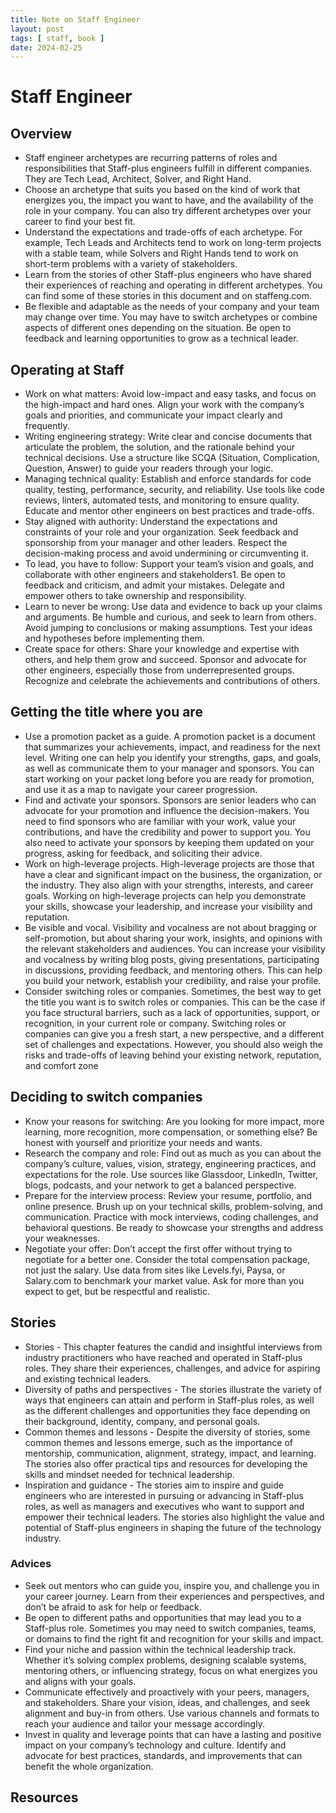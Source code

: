 ```yaml
---
title: Note on Staff Engineer
layout: post
tags: [ staff, book ]
date: 2024-02-25
---
```

# Staff Engineer
## Overview
- Staff engineer archetypes are recurring patterns of roles and responsibilities that Staff-plus engineers fulfill in different companies. They are Tech Lead, Architect, Solver, and Right Hand.
- Choose an archetype that suits you based on the kind of work that energizes you, the impact you want to have, and the availability of the role in your company. You can also try different archetypes over your career to find your best fit.
- Understand the expectations and trade-offs of each archetype. For example, Tech Leads and Architects tend to work on long-term projects with a stable team, while Solvers and Right Hands tend to work on short-term problems with a variety of stakeholders.
- Learn from the stories of other Staff-plus engineers who have shared their experiences of reaching and operating in different archetypes. You can find some of these stories in this document and on staffeng.com.
- Be flexible and adaptable as the needs of your company and your team may change over time. You may have to switch archetypes or combine aspects of different ones depending on the situation. Be open to feedback and learning opportunities to grow as a technical leader.
## Operating at Staff
- Work on what matters: Avoid low-impact and easy tasks, and focus on the high-impact and hard ones. Align your work with the company’s goals and priorities, and communicate your impact clearly and frequently.
- Writing engineering strategy: Write clear and concise documents that articulate the problem, the solution, and the rationale behind your technical decisions. Use a structure like SCQA (Situation, Complication, Question, Answer) to guide your readers through your logic.
- Managing technical quality: Establish and enforce standards for code quality, testing, performance, security, and reliability. Use tools like code reviews, linters, automated tests, and monitoring to ensure quality. Educate and mentor other engineers on best practices and trade-offs.
- Stay aligned with authority: Understand the expectations and constraints of your role and your organization. Seek feedback and sponsorship from your manager and other leaders. Respect the decision-making process and avoid undermining or circumventing it.
- To lead, you have to follow: Support your team’s vision and goals, and collaborate with other engineers and stakeholders1. Be open to feedback and criticism, and admit your mistakes. Delegate and empower others to take ownership and responsibility.
- Learn to never be wrong: Use data and evidence to back up your claims and arguments. Be humble and curious, and seek to learn from others. Avoid jumping to conclusions or making assumptions. Test your ideas and hypotheses before implementing them.
- Create space for others: Share your knowledge and expertise with others, and help them grow and succeed. Sponsor and advocate for other engineers, especially those from underrepresented groups. Recognize and celebrate the achievements and contributions of others.
## Getting the title where you are
- Use a promotion packet as a guide. A promotion packet is a document that summarizes your achievements, impact, and readiness for the next level. Writing one can help you identify your strengths, gaps, and goals, as well as communicate them to your manager and sponsors. You can start working on your packet long before you are ready for promotion, and use it as a map to navigate your career progression.
- Find and activate your sponsors. Sponsors are senior leaders who can advocate for your promotion and influence the decision-makers. You need to find sponsors who are familiar with your work, value your contributions, and have the credibility and power to support you. You also need to activate your sponsors by keeping them updated on your progress, asking for feedback, and soliciting their advice.
- Work on high-leverage projects. High-leverage projects are those that have a clear and significant impact on the business, the organization, or the industry. They also align with your strengths, interests, and career goals. Working on high-leverage projects can help you demonstrate your skills, showcase your leadership, and increase your visibility and reputation.
- Be visible and vocal. Visibility and vocalness are not about bragging or self-promotion, but about sharing your work, insights, and opinions with the relevant stakeholders and audiences. You can increase your visibility and vocalness by writing blog posts, giving presentations, participating in discussions, providing feedback, and mentoring others. This can help you build your network, establish your credibility, and raise your profile.
- Consider switching roles or companies. Sometimes, the best way to get the title you want is to switch roles or companies. This can be the case if you face structural barriers, such as a lack of opportunities, support, or recognition, in your current role or company. Switching roles or companies can give you a fresh start, a new perspective, and a different set of challenges and expectations. However, you should also weigh the risks and trade-offs of leaving behind your existing network, reputation, and comfort zone
## Deciding to switch companies
- Know your reasons for switching: Are you looking for more impact, more learning, more recognition, more compensation, or something else? Be honest with yourself and prioritize your needs and wants.
- Research the company and role: Find out as much as you can about the company’s culture, values, vision, strategy, engineering practices, and expectations for the role. Use sources like Glassdoor, LinkedIn, Twitter, blogs, podcasts, and your network to get a balanced perspective.
- Prepare for the interview process: Review your resume, portfolio, and online presence. Brush up on your technical skills, problem-solving, and communication. Practice with mock interviews, coding challenges, and behavioral questions. Be ready to showcase your strengths and address your weaknesses.
- Negotiate your offer: Don’t accept the first offer without trying to negotiate for a better one. Consider the total compensation package, not just the salary. Use data from sites like Levels.fyi, Paysa, or Salary.com to benchmark your market value. Ask for more than you expect to get, but be respectful and realistic.
## Stories
- Stories - This chapter features the candid and insightful interviews from industry practitioners who have reached and operated in Staff-plus roles. They share their experiences, challenges, and advice for aspiring and existing technical leaders.
- Diversity of paths and perspectives - The stories illustrate the variety of ways that engineers can attain and perform in Staff-plus roles, as well as the different challenges and opportunities they face depending on their background, identity, company, and personal goals.
- Common themes and lessons - Despite the diversity of stories, some common themes and lessons emerge, such as the importance of mentorship, communication, alignment, strategy, impact, and learning. The stories also offer practical tips and resources for developing the skills and mindset needed for technical leadership.
- Inspiration and guidance - The stories aim to inspire and guide engineers who are interested in pursuing or advancing in Staff-plus roles, as well as managers and executives who want to support and empower their technical leaders. The stories also highlight the value and potential of Staff-plus engineers in shaping the future of the technology industry.
### Advices
- Seek out mentors who can guide you, inspire you, and challenge you in your career journey. Learn from their experiences and perspectives, and don’t be afraid to ask for help or feedback.
- Be open to different paths and opportunities that may lead you to a Staff-plus role. Sometimes you may need to switch companies, teams, or domains to find the right fit and recognition for your skills and impact.
- Find your niche and passion within the technical leadership track. Whether it’s solving complex problems, designing scalable systems, mentoring others, or influencing strategy, focus on what energizes you and aligns with your goals.
- Communicate effectively and proactively with your peers, managers, and stakeholders. Share your vision, ideas, and challenges, and seek alignment and buy-in from others. Use various channels and formats to reach your audience and tailor your message accordingly.
- Invest in quality and leverage points that can have a lasting and positive impact on your company’s technology and culture. Identify and advocate for best practices, standards, and improvements that can benefit the whole organization.

## Resources
### 